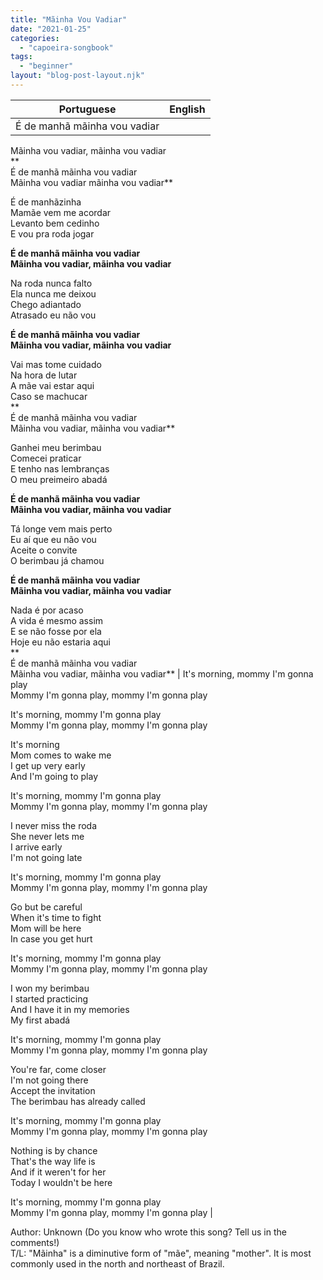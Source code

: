 ```yaml
---
title: "Mãinha Vou Vadiar"
date: "2021-01-25"
categories: 
  - "capoeira-songbook"
tags: 
  - "beginner"
layout: "blog-post-layout.njk"
---
```


| Portuguese | English |
| --- | --- |
| É de manhã mãinha vou vadiar  
Mãinha vou vadiar, mãinha vou vadiar  
**  
É de manhã mãinha vou vadiar  
Mãinha vou vadiar mãinha vou vadiar**  
  
É de manhãzinha  
Mamãe vem me acordar  
Levanto bem cedinho  
E vou pra roda jogar  
  
**É de manhã mãinha vou vadiar  
Mãinha vou vadiar, mãinha vou vadiar**  
  
Na roda nunca falto  
Ela nunca me deixou  
Chego adiantado  
Atrasado eu não vou  
  
**É de manhã mãinha vou vadiar  
Mãinha vou vadiar, mãinha vou vadiar**  
  
Vai mas tome cuidado  
Na hora de lutar  
A mãe vai estar aqui  
Caso se machucar  
**  
É de manhã mãinha vou vadiar  
Mãinha vou vadiar, mãinha vou vadiar**  
  
Ganhei meu berimbau  
Comecei praticar  
E tenho nas lembranças  
O meu preimeiro abadá  
  
**É de manhã mãinha vou vadiar  
Mãinha vou vadiar, mãinha vou vadiar**  
  
Tá longe vem mais perto  
Eu aí que eu não vou  
Aceite o convite  
O berimbau já chamou  
  
**É de manhã mãinha vou vadiar  
Mãinha vou vadiar, mãinha vou vadiar**  
  
Nada é por acaso  
A vida é mesmo assim  
E se não fosse por ela  
Hoje eu não estaria aqui  
**  
É de manhã mãinha vou vadiar  
Mãinha vou vadiar, mãinha vou vadiar** | It's morning, mommy I'm gonna play  
Mommy I'm gonna play, mommy I'm gonna play  
  
It's morning, mommy I'm gonna play  
Mommy I'm gonna play, mommy I'm gonna play  
  
It's morning  
Mom comes to wake me  
I get up very early  
And I'm going to play  
  
It's morning, mommy I'm gonna play  
Mommy I'm gonna play, mommy I'm gonna play  
  
I never miss the roda  
She never lets me  
I arrive early  
I'm not going late  
  
It's morning, mommy I'm gonna play  
Mommy I'm gonna play, mommy I'm gonna play  
  
Go but be careful  
When it's time to fight  
Mom will be here  
In case you get hurt  
  
It's morning, mommy I'm gonna play  
Mommy I'm gonna play, mommy I'm gonna play  
  
I won my berimbau  
I started practicing  
And I have it in my memories  
My first abadá  
  
It's morning, mommy I'm gonna play  
Mommy I'm gonna play, mommy I'm gonna play  
  
You're far, come closer  
I'm not going there  
Accept the invitation  
The berimbau has already called  
  
It's morning, mommy I'm gonna play  
Mommy I'm gonna play, mommy I'm gonna play  
  
Nothing is by chance  
That's the way life is  
And if it weren't for her  
Today I wouldn't be here  
  
It's morning, mommy I'm gonna play  
Mommy I'm gonna play, mommy I'm gonna play |

<figcaption>

Author: Unknown (Do you know who wrote this song? Tell us in the comments!)  
T/L: "Mãinha" is a diminutive form of "mãe", meaning "mother". It is most commonly used in the north and northeast of Brazil.

</figcaption>
